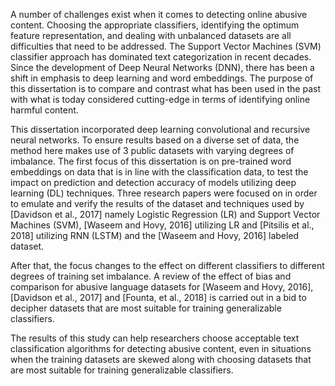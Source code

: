 A number of challenges exist when it comes to detecting online abusive content. Choosing the appropriate classifiers, identifying the optimum feature representation, and dealing with unbalanced datasets are all difficulties that need to be addressed. The Support Vector Machines (SVM) classifier approach has dominated text categorization in recent decades. Since the development of Deep Neural Networks (DNN), there has been a shift in emphasis to deep learning and word embeddings. The purpose of this dissertation is to compare and contrast what has been used in the past with what is today considered cutting-edge in terms of identifying online harmful content.

This dissertation incorporated deep learning convolutional and recursive neural networks. To ensure results based on a diverse set of data, the method here makes use of 3 public datasets with varying degrees of imbalance. The first focus of this dissertation is on pre-trained word embeddings on data that is in line with the classification data, to test the impact on prediction and detection accuracy of models utilizing deep learning (DL) techniques. Three research papers were focused on in order to emulate and verify the results of the dataset and techniques used by [Davidson et al., 2017] namely Logistic Regression (LR) and Support Vector Machines (SVM), [Waseem and Hovy, 2016] utilizing LR and [Pitsilis et al., 2018] utilizing RNN (LSTM) and the [Waseem and Hovy, 2016] labeled dataset.

After that, the focus changes to the effect on different classifiers to different degrees of training set imbalance. A review of the effect of bias and comparison for abusive language datasets for [Waseem and Hovy, 2016], [Davidson et al., 2017] and [Founta, et al., 2018] is carried out in a bid to decipher datasets that are most suitable for training generalizable classifiers.

The results of this study can help researchers choose acceptable text classification algorithms for detecting abusive content, even in situations when the training datasets are skewed along with choosing datasets that are most suitable for training generalizable classifiers.
